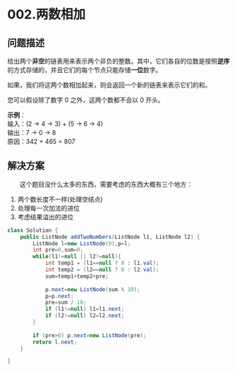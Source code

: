 # 002.两数相加

## **问题描述**  

给出两个**非空**的链表用来表示两个非负的整数。其中，它们各自的位数是按照**逆序**的方式存储的，并且它们的每个节点只能存储**一位**数字。  

如果，我们将这两个数相加起来，则会返回一个新的链表来表示它们的和。  

您可以假设除了数字 0 之外，这两个数都不会以 0 开头。  

**示例**：  
输入：(2 -> 4 -> 3) + (5 -> 6 -> 4)  
输出：7 -> 0 -> 8  
原因：342 + 465 = 807  

## **解决方案**  

&emsp;&emsp;这个题目没什么太多的东西，需要考虑的东西大概有三个地方：  

1. 两个数长度不一样(处理空结点)  
2. 处理每一次加法的进位  
3. 考虑结果溢出的进位

```java
class Solution {
    public ListNode addTwoNumbers(ListNode l1, ListNode l2) {
        ListNode l=new ListNode(0),p=l;
        int pre=0,sum=0;
        while(l1!=null || l2!=null){
            int temp1 = (l1==null ? 0 : l1.val);
            int temp2 = (l2==null ? 0 : l2.val);
            sum=temp1+temp2+pre;
            
            p.next=new ListNode(sum % 10);
            p=p.next;
            pre=sum / 10;
            if (l1!=null) l1=l1.next;
            if (l2!=null) l2=l2.next;
        }
        
        if (pre>0) p.next=new ListNode(pre);
        return l.next;
    }

}
```